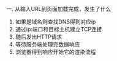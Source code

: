 一.  从输入URL到页面加载完成，发生了什么
1. 如果是域名则查找DNS得到对应ip
2. 通过ip:端口和目标主机建立TCP连接
3. 随后发出HTTP请求
4. 等待服务端处理完数据响应
5. 浏览器得到响应开始它的渲染流程